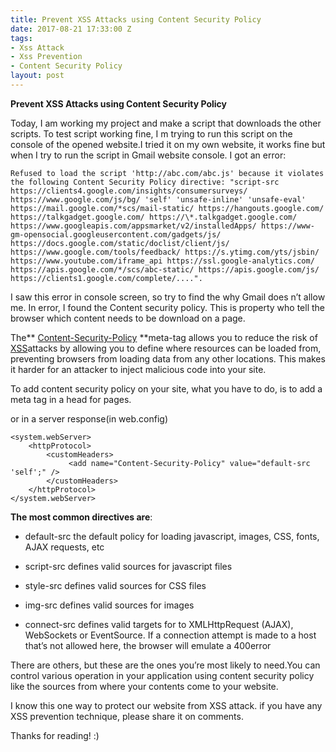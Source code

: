 ```yaml
---
title: Prevent XSS Attacks using Content Security Policy
date: 2017-08-21 17:33:00 Z
tags:
- Xss Attack
- Xss Prevention
- Content Security Policy
layout: post
---
```


**Prevent XSS Attacks using Content Security Policy**

Today, I am working my project and make a script that downloads the other scripts. To test script working fine, I m trying to run this script on the console of the opened website.I tried it on my own website, it works fine but when I try to run the script in Gmail website console. I got an error:

```
Refused to load the script 'http://abc.com/abc.js' because it violates the following Content Security Policy ﻿directive: "script-src https://clients4.google.com/insights/consumersurveys/ ﻿https://www.google.com/js/bg/ 'self' 'unsafe-inline' 'unsafe-eval' ﻿https://mail.google.com/*scs/mail-static/ ﻿https://hangouts.google.com/ https://talkgadget.google.com/ ﻿https://\*.talkgadget.google.com/ ﻿https://www.googleapis.com/appsmarket/v2/installedApps/ ﻿https://www-gm-opensocial.googleusercontent.com/gadgets/js/ ﻿https://docs.google.com/static/doclist/client/js/ ﻿https://www.google.com/tools/feedback/ ﻿https://s.ytimg.com/yts/jsbin/ ﻿https://www.youtube.com/iframe_api ﻿https://ssl.google-analytics.com/ ﻿https://apis.google.com/*/scs/abc-static/ ﻿https://apis.google.com/js/ ﻿https://clients1.google.com/complete/....".
```

I saw this error in console screen, so try to find the why Gmail does n’t allow me. In error, I found the Content security policy. This is property who tell the browser which content needs to be download on a page.

The\*\* [Content-Security-Policy](https://content-security-policy.com/) \*\*meta-tag allows you to reduce the risk of [XSS](http://en.wikipedia.org/wiki/Cross-site_scripting)attacks by allowing you to define where resources can be loaded from, preventing browsers from loading data from any other locations. This makes it harder for an attacker to inject malicious code into your site.

To add content security policy on your site, what you have to do, is to add a meta tag in a head for pages.

<meta http-equiv="Content-Security-Policy" content="default-src 'self'">

or in a server response(in web.config)

```
<system.webServer>
    <httpProtocol>
        <customHeaders>
             <add name="Content-Security-Policy" value="default-src 'self';" />
        </customHeaders>
    </httpProtocol>
</system.webServer>
```

**The most common directives are**:

* default-src the default policy for loading javascript, images, CSS, fonts, AJAX requests, etc

* script-src defines valid sources for javascript files

* style-src defines valid sources for CSS files

* img-src defines valid sources for images

* connect-src defines valid targets for to XMLHttpRequest (AJAX), WebSockets or EventSource. If a connection attempt is made to a host that’s not allowed here, the browser will emulate a 400error

There are others, but these are the ones you’re most likely to need.You can control various operation in your application using content security policy like the sources from where your contents come to your website.

I know this one way to protect our website from XSS attack. if you have any XSS prevention technique, please share it on comments.

Thanks for reading! :)